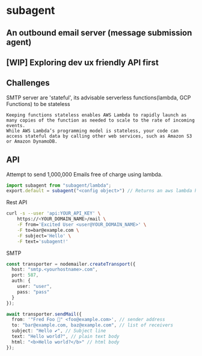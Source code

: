 # subagent

## An outbound email server (message submission agent)

## [WIP] Exploring dev ux friendly API first

## Challenges

SMTP server are 'stateful', its advisable serverless functions(lambda, GCP Functions) to be stateless

```
Keeping functions stateless enables AWS Lambda to rapidly launch as many copies of the function as needed to scale to the rate of incoming events.
While AWS Lambda’s programming model is stateless, your code can access stateful data by calling other web services, such as Amazon S3 or Amazon DynamoDB.
```

## API

Attempt to send 1,000,000 Emails free of charge using lambda.

```ts
import subagent from "subagent/lambda";
export.default = subagent("<config object>") // Returns an aws lambda handler function
```

Rest API

```sh
curl -s --user 'api:YOUR_API_KEY' \
    https://<YOUR_DOMAIN_NAME>/mail \
    -F from='Excited User <user@YOUR_DOMAIN_NAME>' \
    -F to=bar@example.com \
    -F subject='Hello' \
    -F text='subagent!'
```

SMTP

```ts
const transporter = nodemailer.createTransport({
  host: "smtp.<yourhostname>.com",
  port: 587,
  auth: {
    user: "user",
    pass: "pass"
  }
});

await transporter.sendMail({
  from: '"Fred Foo 👻" <foo@example.com>', // sender address
  to: "bar@example.com, baz@example.com", // list of receivers
  subject: "Hello ✔", // Subject line
  text: "Hello world?", // plain text body
  html: "<b>Hello world?</b>" // html body
});
```
